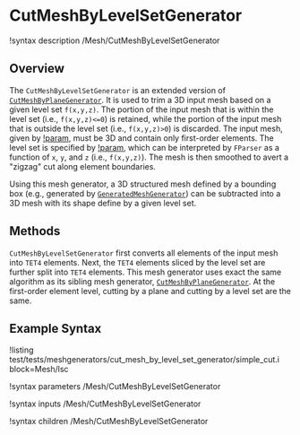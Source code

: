 # CutMeshByLevelSetGenerator

!syntax description /Mesh/CutMeshByLevelSetGenerator

## Overview

The `CutMeshByLevelSetGenerator` is an extended version of [`CutMeshByPlaneGenerator`](/CutMeshByPlaneGenerator.md). It is used to trim a 3D input mesh based on a given level set `f(x,y,z)`. The portion of the input mesh that is within the level set (i.e., `f(x,y,z)<=0`) is retained, while the portion of the input mesh that is outside the level set (i.e., `f(x,y,z)>0`) is discarded. The input mesh, given by [!param](/Mesh/CutMeshByLevelSetGenerator/input), must be 3D and contain only first-order elements. The level set is specified by [!param](/Mesh/CutMeshByLevelSetGenerator/level_set), which can be interpreted by `FParser` as a function of `x`, `y`, and `z` (i.e., `f(x,y,z)`). The mesh is then smoothed to avert a "zigzag" cut along element boundaries.

Using this mesh generator, a 3D structured mesh defined by a bounding box (e.g., generated by [`GeneratedMeshGenerator`](/GeneratedMeshGenerator.md)) can be subtracted into a 3D mesh with its shape define by a given level set.

## Methods

`CutMeshByLevelSetGenerator` first converts all elements of the input mesh into `TET4` elements. Next, the `TET4` elements sliced by the level set are further split into `TET4` elements. This mesh generator uses exact the same algorithm as its sibling mesh generator, [`CutMeshByPlaneGenerator`](/CutMeshByPlaneGenerator.md). At the first-order element level, cutting by a plane and cutting by a level set are the same.

## Example Syntax

!listing test/tests/meshgenerators/cut_mesh_by_level_set_generator/simple_cut.i block=Mesh/lsc

!syntax parameters /Mesh/CutMeshByLevelSetGenerator

!syntax inputs /Mesh/CutMeshByLevelSetGenerator

!syntax children /Mesh/CutMeshByLevelSetGenerator

